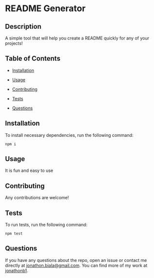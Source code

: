 # README Generator


## Description

A simple tool that will help you create a README quickly for any of your projects!

## Table of Contents 

* [Installation](#installation)

* [Usage](#usage)

* [Contributing](#contributing)

* [Tests](#tests)

* [Questions](#questions)

## Installation

To install necessary dependencies, run the following command:

```
npm i
```

## Usage

It is fun and easy to use


  
## Contributing

Any contributions are welcome!

## Tests

To run tests, run the following command:

```
npm test
```

## Questions

If you have any questions about the repo, open an issue or contact me directly at jonathon.biala@gmail.com. You can find more of my work at [jonathonb1](https://github.com/jonathonb1/).

